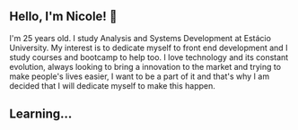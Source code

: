 ## Hello, I'm Nicole! 👋

I'm 25 years old. I study Analysis and Systems Development at Estácio University. My interest is to dedicate myself to front end development and I study courses and bootcamp to help too. I love technology and its constant evolution, always looking to bring a innovation to the market and trying to make people's lives easier, I want to be a part of it and that's why I am decided that I will dedicate myself to make this happen.

## Learning... 
